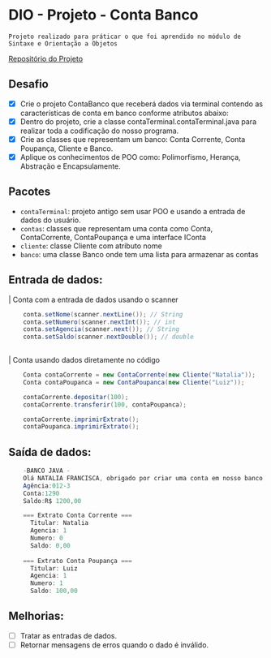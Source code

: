 # DIO - Projeto - Conta Banco 

`Projeto realizado para práticar o que foi aprendido no módulo de Sintaxe e Orientação a Objetos`

[Repositório do Projeto](https://github.com/digitalinnovationone/trilha-java-basico/tree/main/desafios/sintaxe)

## Desafio
- [X] Crie o projeto ContaBanco que receberá dados via terminal contendo as características de conta em banco conforme atributos abaixo:
- [X] Dentro do projeto, crie a classe contaTerminal.contaTerminal.java para realizar toda a codificação do nosso programa.
- [X] Crie as classes que representam um banco: Conta Corrente, Conta Poupança, Cliente e Banco.
- [X] Aplique os conhecimentos de POO como: Polimorfismo, Herança, Abstração e Encapsulamente.  

## Pacotes
- `contaTerminal`: projeto antigo sem usar POO e usando a entrada de dados do usuário.
- `contas`: classes que representam uma conta como Conta, ContaCorrente, ContaPoupança e uma interface IConta
- `cliente`:  classe Cliente com atributo nome
- `banco`: uma classe Banco onde tem uma lista para armazenar as contas
  
## Entrada de dados:

| Conta com a entrada de dados usando o scanner 
```java
    conta.setNome(scanner.nextLine()); // String
    conta.setNumero(scanner.nextInt()); // int
    conta.setAgencia(scanner.next()); // String
    conta.setSaldo(scanner.nextDouble()); // double
    
```

| Conta usando dados diretamente no código
```java
    Conta contaCorrente = new ContaCorrente(new Cliente("Natalia"));
    Conta contaPoupanca = new ContaPoupanca(new Cliente("Luiz"));

    contaCorrente.depositar(100);
    contaCorrente.transferir(100, contaPoupanca);

    contaCorrente.imprimirExtrato();
    contaPoupanca.imprimirExtrato();
```

## Saída de dados:

```java
    -BANCO JAVA -
    Olá NATALIA FRANCISCA, obrigado por criar uma conta em nosso banco.
    Agência:012-3
    Conta:1290
    Saldo:R$ 1200,00
```

```java
    === Extrato Conta Corrente ===
      Titular: Natalia
      Agencia: 1
      Numero: 0
      Saldo: 0,00
    
    === Extrato Conta Poupança ===
      Titular: Luiz
      Agencia: 1
      Numero: 1
      Saldo: 100,00
```

## Melhorias:
- [ ] Tratar as entradas de dados.
- [ ] Retornar mensagens de erros quando o dado é inválido.
